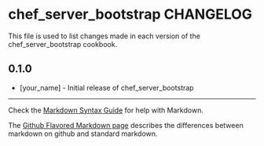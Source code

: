 chef_server_bootstrap CHANGELOG
===============================

This file is used to list changes made in each version of the chef_server_bootstrap cookbook.

0.1.0
-----
- [your_name] - Initial release of chef_server_bootstrap

- - -
Check the [Markdown Syntax Guide](http://daringfireball.net/projects/markdown/syntax) for help with Markdown.

The [Github Flavored Markdown page](http://github.github.com/github-flavored-markdown/) describes the differences between markdown on github and standard markdown.
